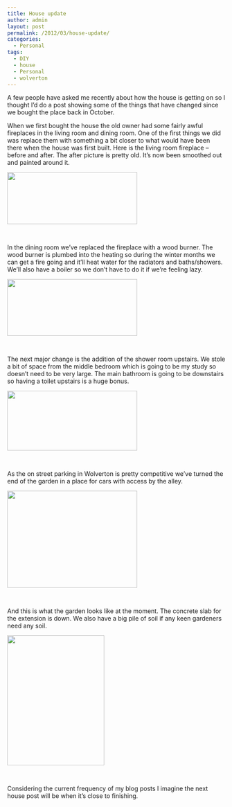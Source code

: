 ```yaml
---
title: House update
author: admin
layout: post
permalink: /2012/03/house-update/
categories:
  - Personal
tags:
  - DIY
  - house
  - Personal
  - wolverton
---
```

A few people have asked me recently about how the house is getting on so I thought I&#8217;d do a post showing some of the things that have changed since we bought the place back in October.

When we first bought the house the old owner had some fairly awful fireplaces in the living room and dining room. One of the first things we did was replace them with something a bit closer to what would have been there when the house was first built. Here is the living room fireplace &#8211; before and after. The after picture is pretty old. It&#8217;s now been smoothed out and painted around it.

[<img class="alignnone size-medium wp-image-370" title="fireplace" src="http://www.louishoughton.com/wp-content/uploads/2012/03/fireplace-300x120.png" alt="" width="300" height="120" />][1]

&nbsp;

In the dining room we&#8217;ve replaced the fireplace with a wood burner. The wood burner is plumbed into the heating so during the winter months we can get a fire going and it&#8217;ll heat water for the radiators and baths/showers. We&#8217;ll also have a boiler so we don&#8217;t have to do it if we&#8217;re feeling lazy.

[<img class="alignnone size-medium wp-image-372" title="woodburner" src="http://www.louishoughton.com/wp-content/uploads/2012/03/woodburner-300x131.png" alt="" width="300" height="131" />][2]

&nbsp;

The next major change is the addition of the shower room upstairs. We stole a bit of space from the middle bedroom which is going to be my study so doesn&#8217;t need to be very large. The main bathroom is going to be downstairs so having a toilet upstairs is a huge bonus.

[<img class="alignnone size-medium wp-image-371" title="showerRoom" src="http://www.louishoughton.com/wp-content/uploads/2012/03/showerRoom-300x138.png" alt="" width="300" height="138" />][3]

&nbsp;

As the on street parking in Wolverton is pretty competitive we&#8217;ve turned the end of the garden in a place for cars with access by the alley.

[<img class="alignnone size-medium wp-image-373" title="car parking" src="http://www.louishoughton.com/wp-content/uploads/2012/03/car-parking-300x224.jpg" alt="" width="300" height="224" />][4]

&nbsp;

And this is what the garden looks like at the moment. The concrete slab for the extension is down. We also have a big pile of soil if any keen gardeners need any soil.

[<img class="alignnone size-medium wp-image-374" title="building" src="http://www.louishoughton.com/wp-content/uploads/2012/03/building-224x300.jpg" alt="" width="224" height="300" />][5]

&nbsp;

Considering the current frequency of my blog posts I imagine the next house post will be when it&#8217;s close to finishing.

&nbsp;

 [1]: http://www.louishoughton.com/wp-content/uploads/2012/03/fireplace.png
 [2]: http://www.louishoughton.com/wp-content/uploads/2012/03/woodburner.png
 [3]: http://www.louishoughton.com/wp-content/uploads/2012/03/showerRoom.png
 [4]: http://www.louishoughton.com/wp-content/uploads/2012/03/car-parking.jpg
 [5]: http://www.louishoughton.com/wp-content/uploads/2012/03/building.jpg